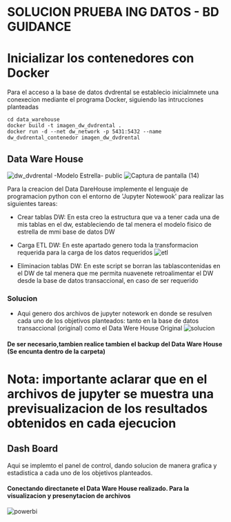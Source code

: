 # SOLUCION PRUEBA ING DATOS - BD GUIDANCE

# Inicializar los contenedores con Docker

Para el acceso a la base de datos dvdrental se establecio inicialmnete una conexecion mediante el programa Docker, siguiendo las intrucciones planteadas

    
    cd data_warehouse
    docker build -t imagen_dw_dvdrental .
    docker run -d --net dw_network -p 5431:5432 --name dw_dvdrental_contenedor imagen_dw_dvdrental
    
    

## Data Ware House
![dw_dvdrental -Modelo Estrella- public](https://github.com/BrayanM1998/Solucion-IngDatos--BD-Guidance./assets/160368046/285ab87f-59aa-475b-9f90-bf402bfe2449)
![Captura de pantalla (14)](https://github.com/BrayanM1998/Solucion-IngDatos--BD-Guidance./assets/160368046/29a2707a-ef7f-47f4-a64e-738c8da22139)

Para la creacion del Data DareHouse  implemente el lenguaje de programacion python con el entorno de 'Jupyter Notewook' para realizar las siguientes tareas:
  - Crear tablas DW: En esta creo la estructura que va a tener cada una de mis tablas en el dw, estableciendo de tal menera el modelo fisico de estrella de mmi base de datos DW
  - Carga ETL DW: En este apartado genero toda la transformacion requerida para la carga de los datos requeridos
    ![etl](https://github.com/BrayanM1998/Solucion-IngDatos--BD-Guidance./assets/160368046/23b2af68-37bb-468c-b7d5-c5b2be1bdba7)

  - Eliminacion tablas DW: En este script se borran las tablascontenidas en el DW de tal menera que me permita nuavenete retroalimentar el DW desde la base de datos transaccional, en caso de ser requerido

### Solucion

-  Aqui genero dos archivos de jupyter notework en donde se resulven cada uno de los objetivos planteados: tanto en la base de datos transaccional (original) como el Data Were House Original
  ![solucion](https://github.com/BrayanM1998/Solucion-IngDatos--BD-Guidance./assets/160368046/1da0cbc8-0b1d-412f-926f-fbed9ffdd127)

#### De ser necesario,tambien realice tambien el backup del Data Ware House (Se encunta dentro de la carpeta)

# Nota: importante aclarar que en el archivos de jupyter se muestra una previsualizacion de los resultados obtenidos en cada ejecucion

## Dash Board

Aqui se implemto el panel de control, dando solucion de manera grafica y estadistica a cada uno de los objetivos planteados. 

#### Conectando directanete el Data Ware House realizado. Para la visualizacion y presenytacion de archivos
![powerbi](https://github.com/BrayanM1998/Solucion-IngDatos--BD-Guidance./assets/160368046/ea8d3e3d-48e9-4156-ac96-d6bd8f21931e)
